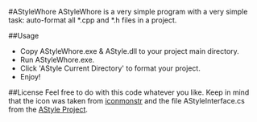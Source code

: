 #AStyleWhore
AStyleWhore is a very simple program with a very simple task: auto-format all *.cpp and *.h files in a project.

##Usage
- Copy AStyleWhore.exe & AStyle.dll to your project main directory.
- Run AStyleWhore.exe.
- Click 'AStyle Current Directory' to format your project.
- Enjoy!

##License
Feel free to do with this code whatever you like. Keep in mind that the icon was taken from [iconmonstr](http://iconmonstr.com/) and the file AStyleInterface.cs from the [AStyle Project](http://astyle.sourceforge.net/develop/sharp.html).